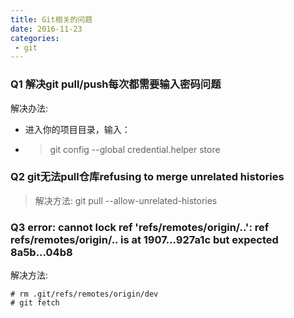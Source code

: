 ```yaml
---
title: Git相关的问题
date: 2016-11-23
categories:
 - git
---
```


### Q1 解决git pull/push每次都需要输入密码问题

解决办法:
- 进入你的项目目录，输入：
- > git config --global credential.helper store

### Q2 git无法pull仓库refusing to merge unrelated histories
> 解决方法: git pull --allow-unrelated-histories

### Q3  error: cannot lock ref 'refs/remotes/origin/..': ref refs/remotes/origin/.. is at 1907...927a1c but expected 8a5b...04b8

解决方法:
``` 
# rm .git/refs/remotes/origin/dev
# git fetch

```